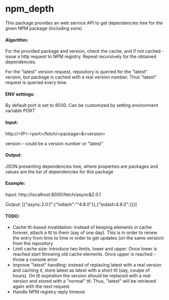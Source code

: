 # npm_depth

This package provides an web service API to get dependencies tree for the given NPM package (including sons)

#### Algorithm:
For the provided package and version, check the cache, and if not cached - issue a http request to NPM registry. Repeat recursively for the obtained dependencies.

For the "latest" version request, repository is queried for the "latest" version, but package is cached with a real version number. Thus "latest" request is queried every time. 

#### ENV settings:
By default port is set to 8000. Can be customized by setting environment variable PORT

#### Input:
http://\<IP\>:\<port\>/fetch/\<package\>&\<version\>

version - could be a version number or "latest"

#### Output:
JSON presenting dependencies tree, where properties are packages and values are the list of dependencies for this package

#### Example:
*Input*: http://localhost:8000/fetch/async&2.0.1

*Output*: [{"async:2.0.1":{"lodash":"^4.8.0"}},{"lodash:4.8.0":{}}]

#### TODO:
- Cache ttl-based invalidation: instead of keeping elements in cache forever, attach a ttl to them (say of one day). This is in order to renew the entry from time to time in order to get updates (on the same version) from the repository
- Limit cache size: introduce two limits, lower and upper. Once lower is reached start throwing old cache elements. Once upper is reached - throw a console error
- Improve "latest" handling: instead of replacing latest with a real version and caching it, store latest as latest with a short ttl (say, coulpe of hours). On ttl expiration the version should be replaced with a real version and stored with a "normal" ttl. Thus, "latest" will be retrieved again with the next request
- Handle NPM registry reply timeout
